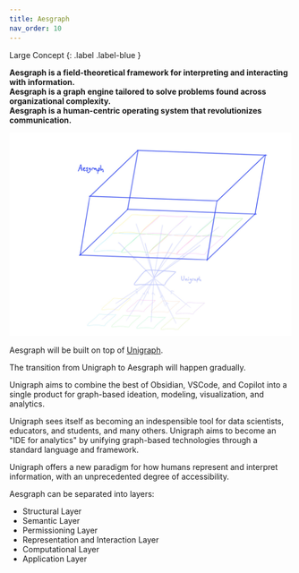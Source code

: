 ```yaml
---
title: Aesgraph
nav_order: 10
---
```


Large Concept
{: .label .label-blue }

**Aesgraph is a field-theoretical framework for interpreting and interacting with information.**<br>
**Aesgraph is a graph engine tailored to solve problems found across organizational complexity.**<br>
**Aesgraph is a human-centric operating system that revolutionizes communication.**<br>

![AesgraphBox](../assets/images/aesgraph-box.jpg)

Aesgraph will be built on top of [Unigraph](../overview.md).

The transition from Unigraph to Aesgraph will happen gradually. 

Unigraph aims to combine the best of Obsidian, VSCode, and Copilot into a single product for graph-based ideation, modeling, visualization, and analytics. 

Unigraph sees itself as becoming an indespensible tool for data scientists, educators, and students, and many others. Unigraph aims to become an "IDE for analytics" by unifying graph-based technologies through a standard language and framework.

Unigraph offers a new paradigm for how humans represent and interpret information, with an unprecedented degree of accessibility.


Aesgraph can be separated into layers:
- Structural Layer
- Semantic Layer
- Permissioning Layer
- Representation and Interaction Layer
- Computational Layer
- Application Layer